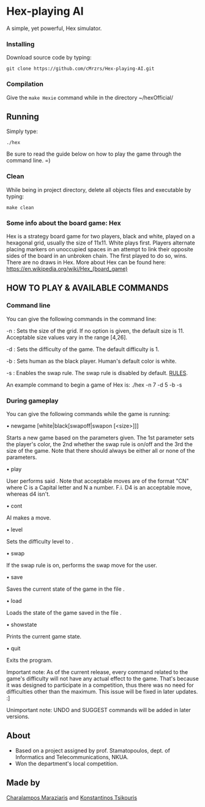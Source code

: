 # Hex-playing AI

A simple, yet powerful, Hex simulator.


### Installing

Download source code by typing:

```
git clone https://github.com/cMrzrs/Hex-playing-AI.git
```


### Compilation

Give the ``` make Hexie ``` command while in the directory ~/hexOfficial/


## Running 

Simply type:

```
./hex
```
Be sure to read the guide below on how to play the game through the command line. =)


### Clean

While being in project directory, delete all objects files and executable by typing:   

```
make clean
```


### Some info about the board game: Hex

Hex is a strategy board game for two players, black and white, played on a hexagonal grid, usually the size of 11x11. 
White plays first. 
Players alternate placing markers on unoccupied spaces in an attempt to link their opposite sides of the board in an 
unbroken chain. 
The first played to do so, wins. There are no draws in Hex. 
More about Hex can be found here: https://en.wikipedia.org/wiki/Hex_(board_game)


## HOW TO PLAY & AVAILABLE COMMANDS

### Command line
You can give the following commands in the command line:

-n <size> : Sets the size of the grid. If no option is given, the default size is 11. Acceptable size values vary in the range [4,26].

-d <difficulty> : Sets the difficulty of the game. The default difficulty is 1.

-b : Sets human as the black player. Human's default color is white.

-s : Enables the swap rule. The swap rule is disabled by default. [RULES](https://en.wikipedia.org/wiki/Hex_(board_game)#Rules). 

An example command to begin a game of Hex is: ./hex -n 7 -d 5 -b -s


### During gameplay
You can give the following commands while the game is running:

• newgame  \[white|black\[swapoff|swapon \[\<size>]]]

Starts a new game based on the parameters given. The 1st parameter sets the player's color, the 2nd whether the swap rule 
is on/off and the 3rd the size of the game. 
Note that there should always be either all or none of the parameters. 

• play <move>

User performs said <move>. 
Note that acceptable moves are of the format "CN" where C is a Capital letter and N a number. F.i. D4 is an acceptable move, whereas d4 isn't. 

• cont

AI makes a move.

• level <difficulty>

Sets the difficulty level to <difficulty>.

• swap

If the swap rule is on, performs the swap move for the user.

• save <statefile>
  
Saves the current state of the game in the file <statefile>.

• load <statefile>
  
Loads the state of the game saved in the file <statefile>.

• showstate

Prints the current game state.

• quit

Exits the program.


Important note: As of the current release, every command related to the game's difficulty will not have any actual effect to the game. 
That's because it was designed to participate in a competition, thus there was no need for difficulties other than the maximum. 
This issue will be fixed in later updates. :]

Unimportant note: UNDO and SUGGEST commands will be added in later versions.


## About
- Based on a project assigned by prof. Stamatopoulos, dept. of Informatics and Telecommunications, NKUA.
- Won the department's local competition.


## Made by
[Charalampos Maraziaris](https://github.com/cMrzrs)
and
[Konstantinos Tsikouris](https://github.com/superlink2013)
